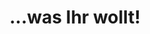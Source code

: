 ---
title: "...was Ihr wollt!"
url: /oldenburg-in-holstein/was-ihr-wollt-schuhstrasse/
shop: Uhren
---